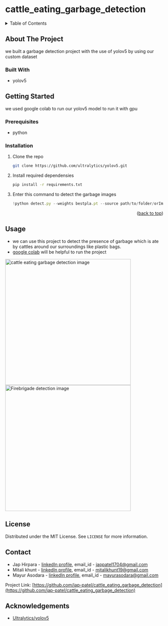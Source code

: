# cattle_eating_garbage_detection

<!-- TABLE OF CONTENTS -->
<details>
  <summary>Table of Contents</summary>
  <ol>
    <li>
      <a href="#about-the-project">About The Project</a>
      <ul>
        <li><a href="#built-with">Built With</a></li>
      </ul>
    </li>
    <li>
      <a href="#getting-started">Getting Started</a>
      <ul>
        <li><a href="#prerequisites">Prerequisites</a></li>
        <li><a href="#installation">Installation</a></li>
      </ul>
    </li>
    <li><a href="#usage">Usage</a></li>
    <li><a href="#license">License</a></li>
    <li><a href="#contact">Contact</a></li>
    <li><a href="#acknowledgments">Acknowledgments</a></li>
  </ol>
</details>


<!-- ABOUT THE PROJECT -->
## About The Project

we built a garbage detection project with the use of yolov5 by using our custom dataset

### Built With

* yolov5


<!-- GETTING STARTED -->
## Getting Started

we used google colab to run our yolov5 model to run it with gpu

### Prerequisites

* python

### Installation

1. Clone the repo
   ```sh
   git clone https://github.com/ultralytics/yolov5.git
   ```
2. Install required dependensies
   ```sh
   pip install -r requirements.txt
   ```
3. Enter this command to detect the garbage images
   ```js
   !python detect.py --weights bestpla.pt --source path/to/folder/orImage
   ```

<p align="right">(<a href="#top">back to top</a>)</p>



<!-- USAGE EXAMPLES -->
## Usage

* we can use this project to detect the presence of garbage which is ate by cattles around our surroundings like plastic bags.
* [google colab](https://colab.research.google.com/drive/1Ymz1JBISuL9pDHKpD70IQahm-WxIltkn) will be helpful to run the project 


<img src="runs/detect/exp9/images.jpg" alt="cattle eating garbage detection image" width="400" height="400"/>   <img src="runs/detect/exp16/Firetruck.jpg" alt="Firebrigade detection image" width="400" height="400"/>

<!-- LICENSE -->
## License

Distributed under the MIT License. See `LICENSE` for more information.


<!-- CONTACT -->
## Contact

* Jap Hirpara - [linkedIn profile](https://www.linkedin.com/in/jap-hirpara-0b42aa1a1/), email_id - jappatel1704@gmail.com
* Mitali khunt - [linkedIn profile](https://www.linkedin.com/in/mitali-khunt-72a6551b1/), email_id - mitalikhunt19@gmail.com
* Mayur Asodara - [linkedIn profile](https://www.linkedin.com/in/mayur-asodara-366067206), email_id - mayurasodara@gmail.com

Project Link: [https://github.com/jap-patel/cattle_eating_garbage_detection](https://github.com/jap-patel/cattle_eating_garbage_detection)



<!-- ACKNOWLEDGEMENTS -->
## Acknowledgements
* [Ultralytics/yolov5](https://github.com/ultralytics/yolov5)

